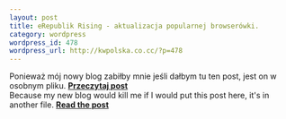 ```yaml
--- 
layout: post
title: eRepublik Rising - aktualizacja popularnej browserówki.
category: wordpress
wordpress_id: 478
wordpress_url: http://kwpolska.co.cc/?p=478
---
```

Ponieważ mój nowy blog zabiłby mnie jeśli dałbym tu ten post, jest on w osobnym pliku. **[Przeczytaj post][1]**  
Because my new blog would kill me if I would put this post here, it's in another file. **[Read the post][1]**

 [1]: /blog-content/erep1.html
